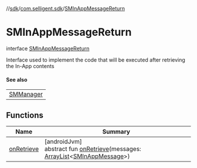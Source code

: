//[sdk](../../../index.md)/[com.selligent.sdk](../index.md)/[SMInAppMessageReturn](index.md)

# SMInAppMessageReturn

interface [SMInAppMessageReturn](index.md)

Interface used to implement the code that will be executed after retrieving the In-App contents

#### See also

| |
|---|
| [SMManager](../-s-m-manager/get-in-app-messages.md) |

## Functions

| Name | Summary |
|---|---|
| [onRetrieve](on-retrieve.md) | [androidJvm]<br>abstract fun [onRetrieve](on-retrieve.md)(messages: [ArrayList](https://developer.android.com/reference/kotlin/java/util/ArrayList.html)&lt;[SMInAppMessage](../-s-m-in-app-message/index.md)&gt;) |
